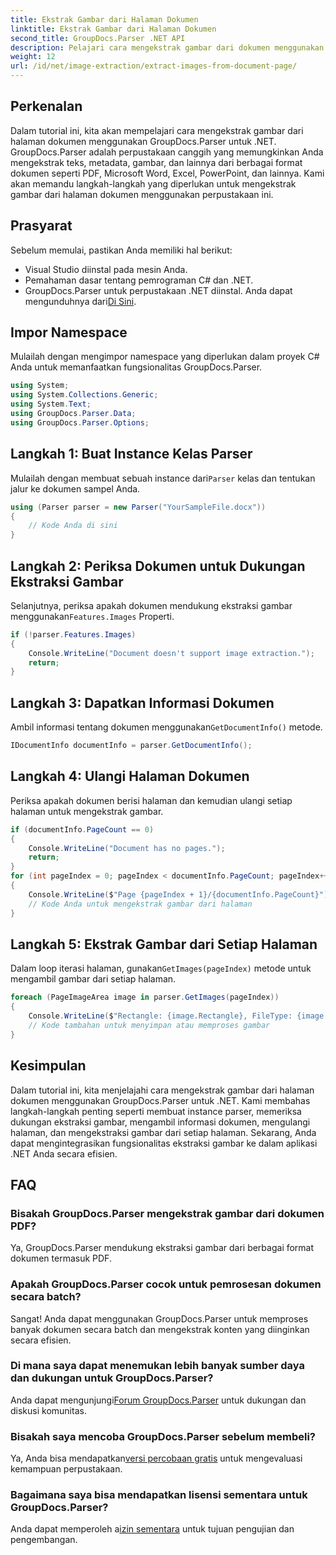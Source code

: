```yaml
---
title: Ekstrak Gambar dari Halaman Dokumen
linktitle: Ekstrak Gambar dari Halaman Dokumen
second_title: GroupDocs.Parser .NET API
description: Pelajari cara mengekstrak gambar dari dokumen menggunakan GroupDocs.Parser untuk .NET. Tingkatkan kemampuan pemrosesan dokumen Anda.
weight: 12
url: /id/net/image-extraction/extract-images-from-document-page/
---
```

## Perkenalan
Dalam tutorial ini, kita akan mempelajari cara mengekstrak gambar dari halaman dokumen menggunakan GroupDocs.Parser untuk .NET. GroupDocs.Parser adalah perpustakaan canggih yang memungkinkan Anda mengekstrak teks, metadata, gambar, dan lainnya dari berbagai format dokumen seperti PDF, Microsoft Word, Excel, PowerPoint, dan lainnya. Kami akan memandu langkah-langkah yang diperlukan untuk mengekstrak gambar dari halaman dokumen menggunakan perpustakaan ini.
## Prasyarat
Sebelum memulai, pastikan Anda memiliki hal berikut:
- Visual Studio diinstal pada mesin Anda.
- Pemahaman dasar tentang pemrograman C# dan .NET.
- GroupDocs.Parser untuk perpustakaan .NET diinstal. Anda dapat mengunduhnya dari[Di Sini](https://releases.groupdocs.com/parser/net/).

## Impor Namespace
Mulailah dengan mengimpor namespace yang diperlukan dalam proyek C# Anda untuk memanfaatkan fungsionalitas GroupDocs.Parser.
```csharp
using System;
using System.Collections.Generic;
using System.Text;
using GroupDocs.Parser.Data;
using GroupDocs.Parser.Options;
```
## Langkah 1: Buat Instance Kelas Parser
 Mulailah dengan membuat sebuah instance dari`Parser` kelas dan tentukan jalur ke dokumen sampel Anda.
```csharp
using (Parser parser = new Parser("YourSampleFile.docx"))
{
    // Kode Anda di sini
}
```
## Langkah 2: Periksa Dokumen untuk Dukungan Ekstraksi Gambar
 Selanjutnya, periksa apakah dokumen mendukung ekstraksi gambar menggunakan`Features.Images` Properti.
```csharp
if (!parser.Features.Images)
{
    Console.WriteLine("Document doesn't support image extraction.");
    return;
}
```
## Langkah 3: Dapatkan Informasi Dokumen
 Ambil informasi tentang dokumen menggunakan`GetDocumentInfo()` metode.
```csharp
IDocumentInfo documentInfo = parser.GetDocumentInfo();
```
## Langkah 4: Ulangi Halaman Dokumen
Periksa apakah dokumen berisi halaman dan kemudian ulangi setiap halaman untuk mengekstrak gambar.
```csharp
if (documentInfo.PageCount == 0)
{
    Console.WriteLine("Document has no pages.");
    return;
}
for (int pageIndex = 0; pageIndex < documentInfo.PageCount; pageIndex++)
{
    Console.WriteLine($"Page {pageIndex + 1}/{documentInfo.PageCount}");
    // Kode Anda untuk mengekstrak gambar dari halaman
}
```
## Langkah 5: Ekstrak Gambar dari Setiap Halaman
 Dalam loop iterasi halaman, gunakan`GetImages(pageIndex)` metode untuk mengambil gambar dari setiap halaman.
```csharp
foreach (PageImageArea image in parser.GetImages(pageIndex))
{
    Console.WriteLine($"Rectangle: {image.Rectangle}, FileType: {image.FileType}");
    // Kode tambahan untuk menyimpan atau memproses gambar
}
```

## Kesimpulan
Dalam tutorial ini, kita menjelajahi cara mengekstrak gambar dari halaman dokumen menggunakan GroupDocs.Parser untuk .NET. Kami membahas langkah-langkah penting seperti membuat instance parser, memeriksa dukungan ekstraksi gambar, mengambil informasi dokumen, mengulangi halaman, dan mengekstraksi gambar dari setiap halaman. Sekarang, Anda dapat mengintegrasikan fungsionalitas ekstraksi gambar ke dalam aplikasi .NET Anda secara efisien.

## FAQ
### Bisakah GroupDocs.Parser mengekstrak gambar dari dokumen PDF?
Ya, GroupDocs.Parser mendukung ekstraksi gambar dari berbagai format dokumen termasuk PDF.
### Apakah GroupDocs.Parser cocok untuk pemrosesan dokumen secara batch?
Sangat! Anda dapat menggunakan GroupDocs.Parser untuk memproses banyak dokumen secara batch dan mengekstrak konten yang diinginkan secara efisien.
### Di mana saya dapat menemukan lebih banyak sumber daya dan dukungan untuk GroupDocs.Parser?
 Anda dapat mengunjungi[Forum GroupDocs.Parser](https://forum.groupdocs.com/c/parser/17) untuk dukungan dan diskusi komunitas.
### Bisakah saya mencoba GroupDocs.Parser sebelum membeli?
 Ya, Anda bisa mendapatkan[versi percobaan gratis](https://releases.groupdocs.com/) untuk mengevaluasi kemampuan perpustakaan.
### Bagaimana saya bisa mendapatkan lisensi sementara untuk GroupDocs.Parser?
 Anda dapat memperoleh a[izin sementara](https://purchase.groupdocs.com/temporary-license/) untuk tujuan pengujian dan pengembangan.